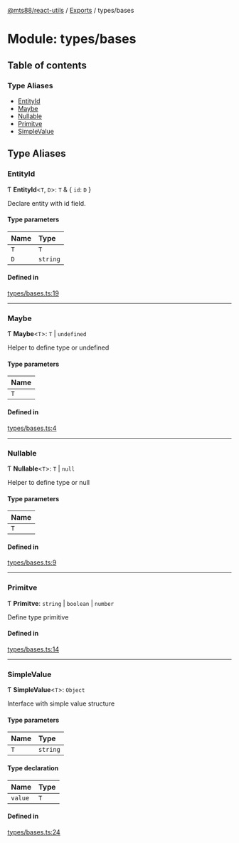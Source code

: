 [@mts88/react-utils](../README.md) / [Exports](../modules.md) / types/bases

# Module: types/bases

## Table of contents

### Type Aliases

- [EntityId](types_bases.md#entityid)
- [Maybe](types_bases.md#maybe)
- [Nullable](types_bases.md#nullable)
- [Primitve](types_bases.md#primitve)
- [SimpleValue](types_bases.md#simplevalue)

## Type Aliases

### EntityId

Ƭ **EntityId**<`T`, `D`\>: `T` & { `id`: `D`  }

Declare entity with id field.

#### Type parameters

| Name | Type |
| :------ | :------ |
| `T` | `T` |
| `D` | `string` |

#### Defined in

[types/bases.ts:19](https://github.com/mts88/react-utils/blob/efeb83f/lib/types/bases.ts#L19)

___

### Maybe

Ƭ **Maybe**<`T`\>: `T` \| `undefined`

Helper to define type or undefined

#### Type parameters

| Name |
| :------ |
| `T` |

#### Defined in

[types/bases.ts:4](https://github.com/mts88/react-utils/blob/efeb83f/lib/types/bases.ts#L4)

___

### Nullable

Ƭ **Nullable**<`T`\>: `T` \| ``null``

Helper to define type or null

#### Type parameters

| Name |
| :------ |
| `T` |

#### Defined in

[types/bases.ts:9](https://github.com/mts88/react-utils/blob/efeb83f/lib/types/bases.ts#L9)

___

### Primitve

Ƭ **Primitve**: `string` \| `boolean` \| `number`

Define type primitive

#### Defined in

[types/bases.ts:14](https://github.com/mts88/react-utils/blob/efeb83f/lib/types/bases.ts#L14)

___

### SimpleValue

Ƭ **SimpleValue**<`T`\>: `Object`

Interface with simple value structure

#### Type parameters

| Name | Type |
| :------ | :------ |
| `T` | `string` |

#### Type declaration

| Name | Type |
| :------ | :------ |
| `value` | `T` |

#### Defined in

[types/bases.ts:24](https://github.com/mts88/react-utils/blob/efeb83f/lib/types/bases.ts#L24)
